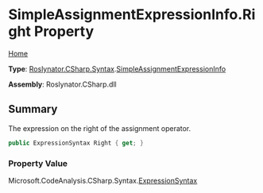 # SimpleAssignmentExpressionInfo\.Right Property

[Home](../../../../../README.md)

**Type**: [Roslynator.CSharp.Syntax](../../README.md)\.[SimpleAssignmentExpressionInfo](../README.md)

**Assembly**: Roslynator\.CSharp\.dll

## Summary

The expression on the right of the assignment operator\.

```csharp
public ExpressionSyntax Right { get; }
```

### Property Value

Microsoft\.CodeAnalysis\.CSharp\.Syntax\.[ExpressionSyntax](https://docs.microsoft.com/en-us/dotnet/api/microsoft.codeanalysis.csharp.syntax.expressionsyntax)

